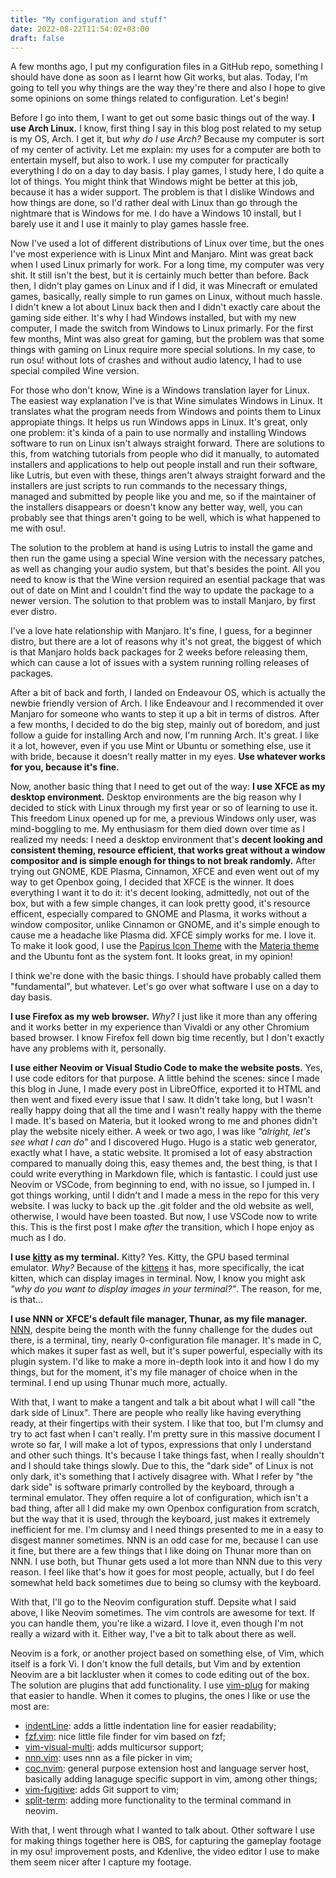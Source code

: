 ```yaml
---
title: "My configuration and stuff"
date: 2022-08-22T11:54:02+03:00
draft: false
---
```


A few months ago, I put my configuration files in a GitHub repo, something I should have done as soon as I learnt how Git works, but alas. Today, I'm going to tell you why things are the way they're there and also I hope to give some opinions on some things related to configuration. Let's begin!

Before I go into them, I want to get out some basic things out of the way. **I use Arch Linux.** I know, first thing I say in this blog post related to my setup is my OS, Arch. I get it, but *why do I use Arch?* Because my computer is sort of my center of activity. Let me explain: my uses for a computer are both to entertain myself, but also to work. I use my computer for practically everything I do on a day to day basis. I play games, I study here, I do quite a lot of things. You might think that Windows might be better at this job, because it has a wider support. The problem is that I dislike Windows and how things are done, so I'd rather deal with Linux than go through the nightmare that is Windows for me. I do have a Windows 10 install, but I barely use it and I use it mainly to play games hassle free.

Now I've used a lot of different distributions of Linux over time, but the ones I've most experience with is Linux Mint and Manjaro. Mint was great back when I used Linux primarly for work. For a long time, my computer was very shit. It still isn't the best, but it is certainly much better than before. Back then, I didn't play games on Linux and if I did, it was Minecraft or emulated games, basically, really simple to run games on Linux, without much hassle. I didn't knew a lot about Linux back then and I didn't exactly care about the gaming side either. It's why I had Windows installed, but with my new computer, I made the switch from Windows to Linux primarly. For the first few months, Mint was also great for gaming, but the problem was that some things with gaming on Linux require more special solutions. In my case, to run osu! without lots of crashes and without audio latency, I had to use special compiled Wine version.

For those who don't know, Wine is a Windows translation layer for Linux. The easiest way explanation I've is that Wine simulates Windows in Linux. It translates what the program needs from Windows and points them to Linux appropiate things. It helps us run Windows apps in Linux. It's great, only one problem: it's kinda of a pain to use normally and installing Windows software to run on Linux isn't always straight forward. There are solutions to this, from watching tutorials from people who did it manually, to automated installers and applications to help out people install and run their software, like Lutris, but even with these, things aren't always straight forward and the installers are just scripts to run commands to the necessary things, managed and submitted by people like you and me, so if the maintainer of the installers disappears or doesn't know any better way, well, you can probably see that things aren't going to be well, which is what happened to me with osu!.

The solution to the problem at hand is using Lutris to install the game and then run the game using a special Wine version with the necessary patches, as well as changing your audio system, but that's besides the point. All you need to know is that the Wine version required an esential package that was out of date on Mint and I couldn't find the way to update the package to a newer version. The solution to that problem was to install Manjaro, by first ever distro.

I've a love hate relationship with Manjaro. It's fine, I guess, for a beginner distro, but there are a lot of reasons why it's not great, the biggest of which is that Manjaro holds back packages for 2 weeks before releasing them, which can cause a lot of issues with a system running rolling releases of packages. 

After a bit of back and forth, I landed on Endeavour OS, which is actually the newbie friendly version of Arch. I like Endeavour and I recommended it over Manjaro for someone who wants to step it up a bit in terms of distros. After a few months, I decided to do the big step, mainly out of boredom, and just follow a guide for installing Arch and now, I'm running Arch. It's great. I like it a lot, however, even if you use Mint or Ubuntu or something else, use it with bride, because it doesn't really matter in my eyes. **Use whatever works for you, because it's fine.**

Now, another basic thing that I need to get out of the way: **I use XFCE as my desktop environment.** Desktop environments are the big reason why I decided to stick with Linux through my first year or so of learning to use it. This freedom Linux opened up for me, a previous Windows only user, was mind-boggling to me. My enthusiasm for them died down over time as I realized my needs: I need a desktop environment that's **decent looking and consistent theming, resource efficient, that works great without a window compositor and is simple enough for things to not break randomly.** After trying out GNOME, KDE Plasma, Cinnamon, XFCE and even went out of my way to get Openbox going, I decided that XFCE is the winner. It does everything I want it to do it: it's decent looking, admittedly, not out of the box, but with a few simple changes, it can look pretty good, it's resource efficent, especially compared to GNOME and Plasma, it works without a window compositor, unlike Cinnamon or GNOME, and it's simple enough to cause me a headache like Plasma did. XFCE simply works for me. I love it. To make it look good, I use the [Papirus Icon Theme](https://github.com/PapirusDevelopmentTeam/papirus-icon-theme) with the [Materia theme](https://github.com/nana-4/materia-theme) and the Ubuntu font as the system font. It looks great, in my opinion!

I think we're done with the basic things. I should have probably called them "fundamental", but whatever. Let's go over what software I use on a day to day basis.

**I use Firefox as my web browser.** *Why?* I just like it more than any offering and it works better in my experience than Vivaldi or any other Chromium based browser. I know Firefox fell down big time recently, but I don't exactly have any problems with it, personally.

**I use either Neovim or Visual Studio Code to make the website posts.** Yes, I use code editors for that purpose. A little behind the scenes: since I made this blog in June, I made every post in LibreOffice, exported it to HTML and then went and fixed every issue that I saw. It didn't take long, but I wasn't really happy doing that all the time and I wasn't really happy with the theme I made. It's based on Materia, but it looked wrong to me and phones didn't play the website nicely either. A week or two ago, I was like *"alright, let's see what I can do"* and I discovered Hugo. Hugo is a static web generator, exactly what I have, a static website. It promised a lot of easy abstraction compared to manually doing this, easy themes and, the best thing, is that I could write everything in Markdown file, which is fantastic. I could just use Neovim or VSCode, from beginning to end, with no issue, so I jumped in. I got things working, until I didn't and I made a mess in the repo for this very website. I was lucky to back up the .git folder and the old website as well, otherwise, I would have been toasted. But now, I use VSCode now to write this. This is the first post I make *after* the transition, which I hope enjoy as much as I do.

**I use [kitty](https://sw.kovidgoyal.net/kitty/) as my terminal.** Kitty? Yes. Kitty, the GPU based terminal emulator. *Why?* Because of the [kittens](https://sw.kovidgoyal.net/kitty/kittens_intro/) it has, more specifically, the icat kitten, which can display images in terminal. Now, I know you might ask *"why do you want to display images in your terminal?"*. The reason, for me, is that...

**I use NNN or XFCE's default file manager, Thunar, as my file manager.** [NNN](https://github.com/jarun/nnn), despite being the month with the funny challenge for the dudes out there, is a terminal, tiny, nearly 0-configuration file manager. It's made in C, which makes it super fast as well, but it's super powerful, especially with its plugin system. I'd like to make a more in-depth look into it and how I do my things, but for the moment, it's my file manager of choice when in the terminal. I end up using Thunar much more, actually.

With that, I want to make a tangent and talk a bit about what I will call "the dark side of Linux". There are people who really like having everything ready, at their fingertips with their system. I like that too, but I'm clumsy and try to act fast when I can't really. I'm pretty sure in this massive document I wrote so far, I will make a lot of typos, expressions that only I understand and other such things. It's because I take things fast, when I really shouldn't and I should take things slowly. Due to this, the "dark side" of Linux is not only dark, it's something that I actively disagree with. What I refer by "the dark side" is software primarly controlled by the keyboard, through a terminal emulator. They offen require a lot of configuration, which isn't a bad thing, after all I did make my own Openbox configuration from scratch, but the way that it is used, through the keyboard, just makes it extremely inefficient for me. I'm clumsy and I need things presented to me in a easy to disgest manner sometimes. NNN is an odd case for me, because I can use it fine, but there are a few things that I like doing on Thunar more than on NNN. I use both, but Thunar gets used a lot more than NNN due to this very reason. I feel like that's how it goes for most people, actually, but I do feel somewhat held back sometimes due to being so clumsy with the keyboard.

With that, I'll go to the Neovim configuration stuff. Depsite what I said above, I like Neovim sometimes. The vim controls are awesome for text. If you can handle them, you're like a wizard. I love it, even though I'm not really a wizard with it. Either way, I've a bit to talk about there as well. 

Neovim is a fork, or another project based on something else, of Vim, which itself is a fork Vi. I don't know the full details, but Vim and by extention Neovim are a bit lackluster when it comes to code editing out of the box. The solution are plugins that add functionality. I use [vim-plug](https://github.com/junegunn/vim-plug) for making that easier to handle. When it comes to plugins, the ones I like or use the most are:
* [indentLine](https://github.com/Yggdroot/indentLine): adds a little indentation line for easier readability;
* [fzf.vim](https://github.com/junegunn/fzf.vim): nice little file finder for vim based on fzf;
* [vim-visual-multi](https://github.com/mg979/vim-visual-multi): adds multicursor support;
* [nnn.vim](https://github.com/mcchrish/nnn.vim): uses nnn as a file picker in vim;
* [coc.nvim](https://github.com/neoclide/coc.nvim): general purpose extension host and language server host, basically adding lanaguge specific support in vim, among other things;
* [vim-fugitive](https://github.com/tpope/vim-fugitive): adds Git support to vim;
* [split-term](https://github.com/vimlab/split-term.vim): adding more functionality to the terminal command in neovim.

With that, I went through what I wanted to talk about. Other software I use for making things together here is OBS, for capturing the gameplay footage in my osu! improvement posts, and Kdenlive, the video editor I use to make them seem nicer after I capture my footage.
